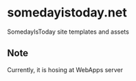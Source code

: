 # somedayistoday.net
SomedayIsToday site templates and assets

## Note
Currently, it is hosing at WebApps server
